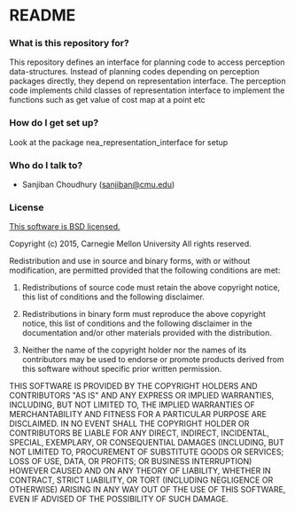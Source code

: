 # README #

### What is this repository for? ###

This repository defines an interface for planning code to access perception data-structures. 
Instead of planning codes depending on perception packages directly, they depend on representation interface.
The perception code implements child classes of representation interface to implement the functions 
such as get value of cost map at a point etc

### How do I get set up? ###

Look at the package nea_representation_interface for setup

### Who do I talk to? ###

* Sanjiban Choudhury (sanjiban@cmu.edu)

### License ###
[This software is BSD licensed.](http://opensource.org/licenses/BSD-3-Clause)

Copyright (c) 2015, Carnegie Mellon University
All rights reserved.

Redistribution and use in source and binary forms, with or without modification, are permitted provided that the following conditions are met:

1. Redistributions of source code must retain the above copyright notice, this list of conditions and the following disclaimer.

2. Redistributions in binary form must reproduce the above copyright notice, this list of conditions and the following disclaimer in the documentation and/or other materials provided with the distribution.

3. Neither the name of the copyright holder nor the names of its contributors may be used to endorse or promote products derived from this software without specific prior written permission.

THIS SOFTWARE IS PROVIDED BY THE COPYRIGHT HOLDERS AND CONTRIBUTORS "AS IS" AND ANY EXPRESS OR IMPLIED WARRANTIES, INCLUDING, BUT NOT LIMITED TO, THE IMPLIED WARRANTIES OF MERCHANTABILITY AND FITNESS FOR A PARTICULAR PURPOSE ARE DISCLAIMED. IN NO EVENT SHALL THE COPYRIGHT HOLDER OR CONTRIBUTORS BE LIABLE FOR ANY DIRECT, INDIRECT, INCIDENTAL, SPECIAL, EXEMPLARY, OR CONSEQUENTIAL DAMAGES (INCLUDING, BUT NOT LIMITED TO, PROCUREMENT OF SUBSTITUTE GOODS OR SERVICES; LOSS OF USE, DATA, OR PROFITS; OR BUSINESS INTERRUPTION) HOWEVER CAUSED AND ON ANY THEORY OF LIABILITY, WHETHER IN CONTRACT, STRICT LIABILITY, OR TORT (INCLUDING NEGLIGENCE OR OTHERWISE) ARISING IN ANY WAY OUT OF THE USE OF THIS SOFTWARE, EVEN IF ADVISED OF THE POSSIBILITY OF SUCH DAMAGE.